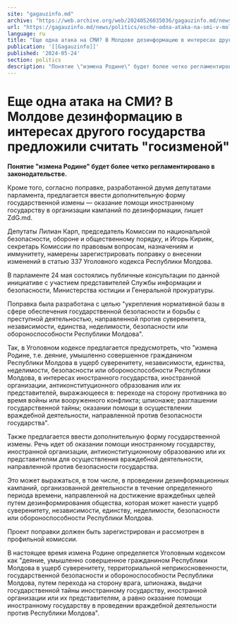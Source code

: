 ```yaml
---
site: "gagauzinfo.md"
archive: "https://web.archive.org/web/20240526035036/gagauzinfo.md/news/politics/esche-odna-ataka-na-smi-v-moldove-dezinformatsiyu-v-interesah-drugogo-gosudarstva-predlozhili-schitat-gosizmenoi"
url: "https://gagauzinfo.md/news/politics/esche-odna-ataka-na-smi-v-moldove-dezinformatsiyu-v-interesah-drugogo-gosudarstva-predlozhili-schitat-gosizmenoi"
language: ru
title: "Еще одна атака на СМИ? В Молдове дезинформацию в интересах другого государства предложили считать \"госизменой\""
publication: '[[Gagauzinfo]]'
published: '2024-05-24'
section: politics
description: "Понятие \"измена Родине\" будет более четко регламентировано в законодательстве."
---
```


# Еще одна атака на СМИ? В Молдове дезинформацию в интересах другого государства предложили считать "госизменой"

**Понятие "измена Родине" будет более четко регламентировано в законодательстве.**

Кроме того, согласно поправке, разработанной двумя депутатами парламента, предлагается ввести дополнительную форму государственной измены — оказание помощи иностранному государству в организации кампаний по дезинформации, пишет ZdG.md.

Депутаты Лилиан Карп, председатель Комиссии по национальной безопасности, обороне и общественному порядку, и Игорь Кирияк, секретарь Комиссии по правовым вопросам, назначениям и иммунитету, намерены зарегистрировать поправку о внесении изменений в статью 337 Уголовного кодекса Республики Молдова.

В парламенте 24 мая состоялись публичные консультации по данной инициативе с участием представителей Службы информации и безопасности, Министерства юстиции и Генеральной прокуратуры.

Поправка была разработана с целью "укрепления нормативной базы в сфере обеспечения государственной безопасности и борьбы с преступной деятельностью, направленной против суверенитета, независимости, единства, неделимости, безопасности или обороноспособности Республики Молдова".

Так, в Уголовном кодексе предлагается предусмотреть, что "измена Родине, т.е. деяние, умышленно совершенное гражданином Республики Молдова в ущерб суверенитету, независимости, единства, неделимости, безопасности или обороноспособности Республики Молдова, в интересах иностранного государства, иностранной организации, антиконституционного образования или их представителей, выражающееся в: переходе на сторону противника во время войны или вооруженного конфликта; шпионаже; разглашении государственной тайны; оказании помощи в осуществлении враждебной деятельности, направленной против безопасности государства".

Также предлагается ввести дополнительную форму государственной измены. Речь идет об оказании помощи иностранному государству, иностранной организации, антиконституционному образованию или их представителям для осуществления враждебной деятельности, направленной против безопасности государства.

Это может выражаться, в том числе, в проведении дезинформационных кампаний, организованной деятельности в течение определенного периода времени, направленной на достижение враждебных целей путем дезинформирования общества, которая может нанести ущерб суверенитету, независимости, единству, неделимости, безопасности или обороноспособности Республики Молдова.

Проект поправки должен быть зарегистрирован и рассмотрен в профильной комиссии.

В настоящее время измена Родине определяется Уголовным кодексом как "деяние, умышленно совершенное гражданином Республики Молдова в ущерб суверенитету, территориальной неприкосновенности, государственной безопасности и обороноспособности Республики Молдова, путем перехода на сторону врага, шпионажа, выдачи государственной тайны иностранному государству, иностранной организации или их представителям, а равно оказание помощи иностранному государству в проведении враждебной деятельности против Республики Молдова".